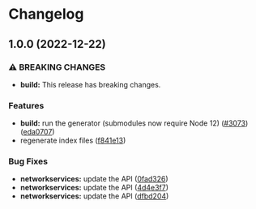 # Changelog

## 1.0.0 (2022-12-22)


### ⚠ BREAKING CHANGES

* **build:** This release has breaking changes.

### Features

* **build:** run the generator (submodules now require Node 12) ([#3073](https://github.com/googleapis/google-api-nodejs-client/issues/3073)) ([eda0707](https://github.com/googleapis/google-api-nodejs-client/commit/eda07079dadab46a80b6f9ede618f4f43030169e))
* regenerate index files ([f841e13](https://github.com/googleapis/google-api-nodejs-client/commit/f841e1353cb8868a4503662a5fb2136b1b2b06b0))


### Bug Fixes

* **networkservices:** update the API ([0fad326](https://github.com/googleapis/google-api-nodejs-client/commit/0fad326219eaa770f7ee000390208b8d77566b0f))
* **networkservices:** update the API ([4d4e3f7](https://github.com/googleapis/google-api-nodejs-client/commit/4d4e3f72488d1ff7e24fd9ee46a93b2f6611ab37))
* **networkservices:** update the API ([dfbd204](https://github.com/googleapis/google-api-nodejs-client/commit/dfbd2048a402b072793eae28d90026293078eee4))
